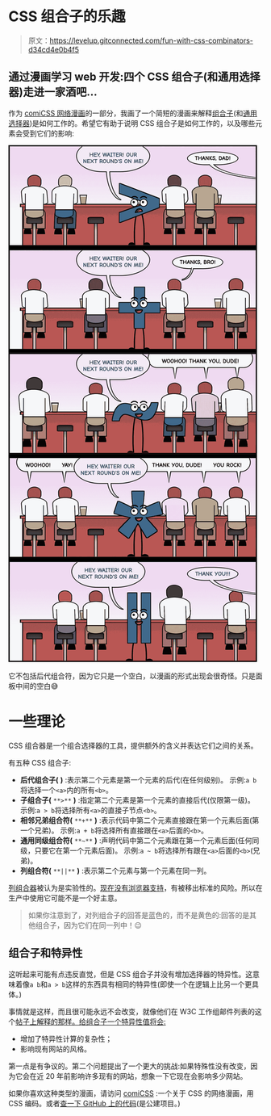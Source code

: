 # CSS 组合子的乐趣

> 原文：<https://levelup.gitconnected.com/fun-with-css-combinators-d34cd4e0b4f5>

## 通过漫画学习 web 开发:四个 CSS 组合子(和通用选择器)走进一家酒吧…

作为 [comiCSS 网络漫画](https://comicss.art/)的一部分，我画了一个简短的漫画来解释[组合子](https://developer.mozilla.org/en-US/docs/Learn/CSS/Building_blocks/Selectors/Combinators)(和[通用选择器](https://developer.mozilla.org/en-US/docs/Web/CSS/Universal_selectors))是如何工作的。希望它有助于说明 CSS 组合子是如何工作的，以及哪些元素会受到它们的影响:

![](img/79c6342e04153ae4568429c7d9754f79.png)

它不包括后代组合符，因为它只是一个空白，以漫画的形式出现会很奇怪。只是面板中间的空白😅

# 一些理论

CSS 组合器是一个组合选择器的工具，提供额外的含义并表达它们之间的关系。

有五种 CSS 组合子:

*   **后代组合子(** **)** :表示第二个元素是第一个元素的后代(在任何级别)。
    示例:`a b`将选择一个`<a>`内的所有`<b>`。
*   **子组合子(** `**>**` **)** :指定第二个元素是第一个元素的直接后代(仅限第一级)。
    示例:`a > b`将选择所有`<a>`的直接子节点`<b>`。
*   **相邻兄弟组合符(** `**+**` **)** :表示代码中第二个元素直接跟在第一个元素后面(第一个兄弟)。
    示例:`a + b`将选择所有直接跟在`<a>`后面的`<b>`。
*   **通用同级组合符(** `**~**` **)** :声明代码中第二个元素跟在第一个元素后面(任何同级，只要它在第一个元素后面)。
    示例:`a ~ b`将选择所有跟在`<a>`后面的`<b>`(兄弟)。
*   **列组合符(** `**||**` **)** :表示第二个元素与第一个元素在同一列。

[列组合器](https://developer.mozilla.org/en-US/docs/Web/CSS/Column_combinator)被认为是实验性的。[现在没有浏览器支持](https://caniuse.com/?search=column%20combinator)，有被移出标准的风险。所以在生产中使用它可能不是一个好主意。

> 如果你注意到了，对列组合子的回答是蓝色的，而不是黄色的:回答的是其他组合子，因为它们在同一列中！😉

## 组合子和特异性

这听起来可能有点违反直觉，但是 CSS 组合子并没有增加选择器的特异性。这意味着像`a b`和`a > b`这样的东西具有相同的特异性(即使一个在逻辑上比另一个更具体。)

事情就是这样，而且很可能永远不会改变，就像他们在 W3C 工作组邮件列表的这个[帖子上解释的那样。给组合子一个特异性值将会:](https://lists.w3.org/Archives/Public/www-style/2004Jul/0041.html)

*   增加了特异性计算的复杂性；
*   影响现有网站的风格。

第一点是有争议的。第二个问题提出了一个更大的挑战:如果特殊性没有改变，因为它会在近 20 年前影响许多现有的网站，想象一下它现在会影响多少网站。

如果你喜欢这种类型的漫画，请访问 [comiCSS](https://comicss.art/) :一个关于 CSS 的网络漫画，用 CSS 编码。或者[查一下 GitHub 上的代码](https://github.com/alvaromontoro/comicss)(是公建项目。)